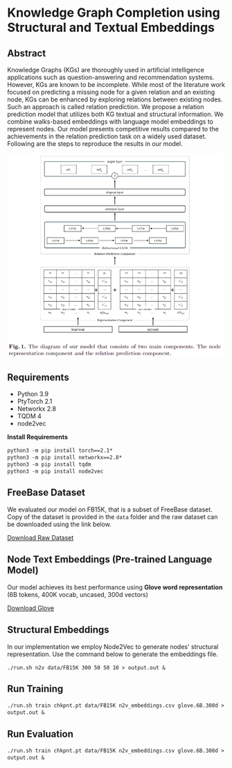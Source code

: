 # Knowledge Graph Completion using Structural and Textual Embeddings

## Abstract
Knowledge Graphs (KGs) are thoroughly used in artificial intelligence applications such as question-answering and recommendation systems. However, KGs are known to be incomplete. While most of the literature work focused on predicting a missing node for a given relation and an existing node, KGs can be enhanced by exploring relations between existing nodes. Such an approach is called relation prediction. We propose a relation prediction model that utilizes both KG textual and structural information. We combine walks-based embeddings with language model embeddings to represent nodes. Our model presents competitive results compared to the achievements in the relation prediction task on a widely used dataset.
Following are the steps to reproduce the results in our model.

<img src="KGRP_model.png" width="500">

## Requirements
- Python 3.9
- PtyTorch 2.1
- Networkx 2.8
- TQDM 4
- node2vec

**Install Requirements**
```
python3 -m pip install torch==2.1*
python3 -m pip install networkx==2.8*
python3 -m pip install tqdm
python3 -m pip install node2vec
```

## FreeBase Dataset

We evaluated our model on FB15K, that is a subset of FreeBase dataset. Copy of the dataset is provided in the `data` folder and the raw dataset can be downloaded using the link below.

[Download Raw Dataset](https://www.microsoft.com/en-us/download/details.aspx?id=52312)


## Node Text Embeddings (Pre-trained Language Model)

Our model achieves its best performance using **Glove word representation** (6B tokens, 400K vocab, uncased, 300d vectors)

[Download Glove](https://nlp.stanford.edu/projects/glove/)

## Structural Embeddings

In our implementation we employ Node2Vec to generate nodes' structural representation. Use the command below to generate the embeddings file.

```
./run.sh n2v data/FB15K 300 50 50 10 > output.out &
```

## Run Training

```
./run.sh train chkpnt.pt data/FB15K n2v_embeddings.csv glove.6B.300d > output.out &
```

## Run Evaluation

```
./run.sh train chkpnt.pt data/FB15K n2v_embeddings.csv glove.6B.300d > output.out &
```

